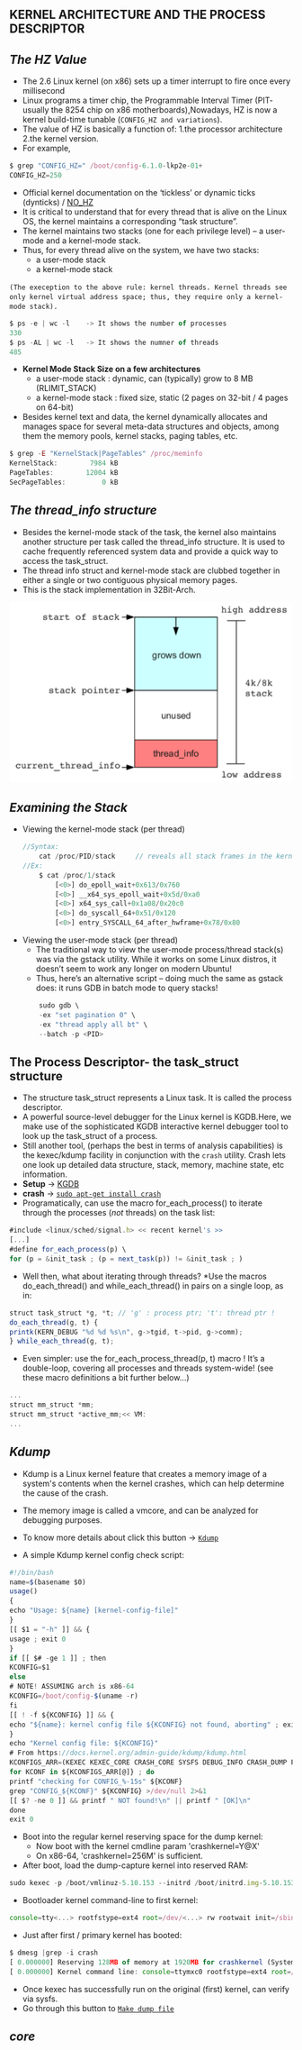 ****KERNEL ARCHITECTURE AND THE PROCESS DESCRIPTOR****
---

***The HZ Value***
---
 * The 2.6 Linux kernel (on x86) sets up a timer interrupt to fire once every millisecond  
 * Linux programs a timer chip, the Programmable Interval Timer (PIT- usually the 8254 chip on x86 motherboards),Nowadays, HZ is now a kernel build-time tunable (`CONFIG_HZ and variations`).
 * The value of HZ is basically a function of:
	1.the processor architecture
	2.the kernel version.
 * For example,
```javascript
$ grep "CONFIG_HZ=" /boot/config-6.1.0-lkp2e-01+
CONFIG_HZ=250
```
 * Official kernel documentation on the ‘tickless’ or dynamic ticks (dynticks) / [NO_HZ](https://www.kernel.org/doc/Documentation/timers/NO_HZ.txt)
 * It is critical to understand that for every thread that is alive on the Linux OS, the kernel maintains a corresponding “task structure”.
 * The kernel maintains two stacks (one for each privilege level) – a user-mode and a kernel-mode stack. 
 * Thus, for every thread alive on the system, we have two stacks:
	* a user-mode stack
	* a kernel-mode stack

`(The exeception to the above rule: kernel threads. Kernel threads see only kernel virtual address space; thus, they require only a kernel-mode stack).`
```javascript
$ ps -e | wc -l    -> It shows the number of processes
330
$ ps -AL | wc -l   -> It shows the numner of threads
485
```
 * **Kernel Mode Stack Size on a few architectures** 
	* a user-mode stack : dynamic, can (typically) grow to 8 MB (RLIMIT_STACK)
	* a kernel-mode stack : fixed size, static (2 pages on 32-bit / 4 pages on 64-bit)
 * Besides kernel text and data, the kernel dynamically allocates and manages space for several meta-data structures and objects, among them the memory pools, kernel stacks, paging tables, etc.
```javascript
$ grep -E "KernelStack|PageTables" /proc/meminfo
KernelStack:        7984 kB
PageTables:        12004 kB
SecPageTables:         0 kB
```
***The thread_info structure***
---
 * Besides the kernel-mode stack of the task, the kernel also maintains another structure per task called the thread_info structure. It is used to cache frequently referenced system data and provide a quick way to access the task_struct.
 * The thread info struct and kernel-mode stack are clubbed together in either a single or two contiguous physical memory pages.
 * This is the stack implementation in 32Bit-Arch.

![image](https://github.com/SelamHemanth/Infobell_Training/blob/main/24-4-2024/thread%20info%20in%20kernel%20stack%20.PNG)

***Examining the Stack***
---
 * Viewing the kernel-mode stack (per thread)
	```javascript
	//Syntax:
		cat /proc/PID/stack     // reveals all stack frames in the kernel-mode stack of thread PID
	//Ex:
		$ cat /proc/1/stack
			[<0>] do_epoll_wait+0x613/0x760
			[<0>] __x64_sys_epoll_wait+0x5d/0xa0
			[<0>] x64_sys_call+0x1a08/0x20c0
			[<0>] do_syscall_64+0x51/0x120
			[<0>] entry_SYSCALL_64_after_hwframe+0x78/0x80
	```
 * Viewing the user-mode stack (per thread)
	* The traditional way to view the user-mode process/thread stack(s) was via the gstack utility. While it works on some Linux distros, it doesn’t seem to work any longer on modern Ubuntu!
	* Thus, here’s an alternative script – doing much the same as gstack does: it runs GDB in batch mode to query stacks!
	```javascript
		sudo gdb \
		-ex "set pagination 0" \
		-ex "thread apply all bt" \
		--batch -p <PID>
	```

****The Process Descriptor- the task_struct structure****
---
 * The structure task_struct represents a Linux task. It is called the process descriptor.
 * A powerful source-level debugger for the Linux kernel is KGDB.Here, we make use of the sophisticated KGDB interactive kernel debugger tool to look up the task_struct of a process.
 * Still another tool, (perhaps the best in terms of analysis capabilities) is the kexec/kdump facility in conjunction with the `crash` utility. Crash lets one look up detailed data structure, stack, memory, machine state, etc information.
 * **Setup**  ->  [KGDB](https://github.com/SelamHemanth/Linux-Debugging-Techniques) 
 * **crash**  ->  [`sudo apt-get install crash`](https://man7.org/linux/man-pages/man8/crash.8.html) 
 * Programatically, can use the macro for_each_process() to iterate through the processes (_not_ threads) on the task list:
```javascript
#include <linux/sched/signal.h> << recent kernel's >>
[...]
#define for_each_process(p) \
for (p = &init_task ; (p = next_task(p)) != &init_task ; )
```
 * Well then, what about iterating through threads?
	*Use the macros do_each_thread() and while_each_thread() in pairs on a single loop, as in:
```javascript
struct task_struct *g, *t; // 'g' : process ptr; 't': thread ptr !
do_each_thread(g, t) {
printk(KERN_DEBUG "%d %d %s\n", g->tgid, t->pid, g->comm);
} while_each_thread(g, t);
```
 * Even simpler: use the for_each_process_thread(p, t) macro ! It’s a double-loop, covering all processes and threads system-wide! (see these macro definitions a bit further below...)
```javascript
...
struct mm_struct *mm;
struct mm_struct *active_mm;<< VM:
...
```
***Kdump***
---

 * Kdump is a Linux kernel feature that creates a memory image of a system's contents when the kernel crashes, which can help determine the cause of the crash. 
 * The memory image is called a vmcore, and can be analyzed for debugging purposes.
 * To know more details about click this button -> [`Kdump`](https://docs.kernel.org/admin-guide/kdump/kdump.html)
 
 * A simple Kdump kernel config check script:
```javascript
#!/bin/bash
name=$(basename $0)
usage()
{
echo "Usage: ${name} [kernel-config-file]"
}
[[ $1 = "-h" ]] && {
usage ; exit 0
}
if [[ $# -ge 1 ]] ; then
KCONFIG=$1
else
# NOTE! ASSUMING arch is x86-64
KCONFIG=/boot/config-$(uname -r)
fi
[[ ! -f ${KCONFIG} ]] && {
echo "${name}: kernel config file ${KCONFIG} not found, aborting" ; exit 1
}
echo "Kernel config file: ${KCONFIG}"
# From https://docs.kernel.org/admin-guide/kdump/kdump.html
KCONFIGS_ARR=(KEXEC KEXEC_CORE CRASH_CORE SYSFS DEBUG_INFO CRASH_DUMP PROC_VMCORE RELOCATABLE)
for KCONF in ${KCONFIGS_ARR[@]} ; do
printf "checking for CONFIG_%-15s" ${KCONF}
grep "CONFIG_${KCONF}" ${KCONFIG} >/dev/null 2>&1
[[ $? -ne 0 ]] && printf " NOT found!\n" || printf " [OK]\n"
done
exit 0
```
 * Boot into the regular kernel reserving space for the dump kernel:
	* Now boot with the kernel cmdline param 'crashkernel=Y@X'
	* On x86-64, 'crashkernel=256M' is sufficient.
 * After boot, load the dump-capture kernel into reserved RAM:
```javascript
sudo kexec -p /boot/vmlinuz-5.10.153 --initrd /boot/initrd.img-5.10.153 \ --append "irqpoll nr_cpus=1 reset_devices root=UUID=b67e<...> 3"
```
 * Bootloader kernel command-line to first kernel:
```javascript
console=tty<...> rootfstype=ext4 root=/dev/<...> rw rootwait init=/sbin/init crashkernel=128M
```
 * Just after first / primary kernel has booted:
```javascript
$ dmesg |grep -i crash
[ 0.000000] Reserving 128MB of memory at 1920MB for crashkernel (System RAM: 1784MB)
[ 0.000000] Kernel command line: console=ttymxc0 rootfstype=ext4 root=/dev/mmcblk0 rw rootwait init=/sbin/init crashkernel=128M@0x78000000
```
 * Once kexec has successfully run on the original (first) kernel, can verify via sysfs.
 * Go through this button to [`Make dump file`](https://linux.die.net/man/8/makedumpfile)

***core***
---
 

